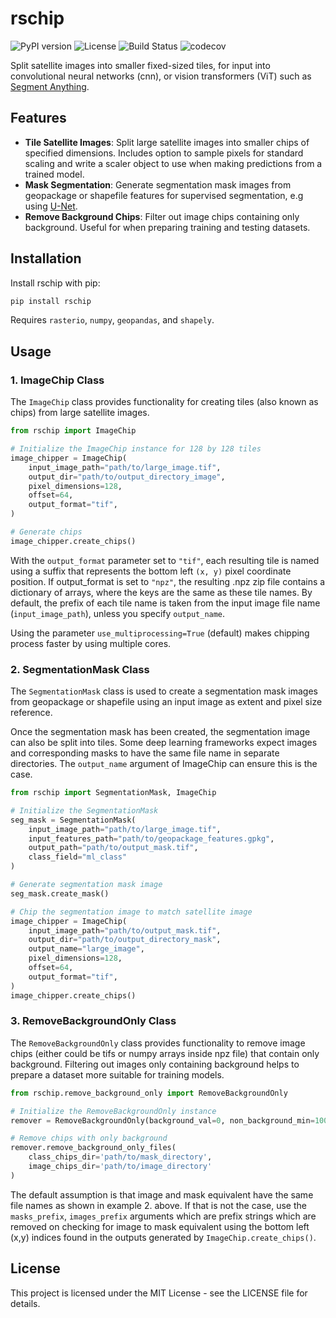 # rschip
![PyPI version](https://img.shields.io/pypi/v/rschip)
![License](https://img.shields.io/github/license/tomwilsonsco/rs-chip)
![Build Status](https://img.shields.io/github/actions/workflow/status/tomwilsonsco/rs-chip/main.yml?branch=main)
![codecov](https://codecov.io/github/tomwilsonsco/rs-chip/branch/main/graph/badge.svg?token=W27NY55T4B)

Split satellite images into smaller fixed-sized tiles, for input into convolutional neural networks (cnn), or vision 
transformers (ViT) such as [Segment Anything](https://arxiv.org/abs/2304.02643).

## Features

- **Tile Satellite Images**: Split large satellite images into smaller chips of specified dimensions. Includes option to 
  sample pixels for standard scaling and write a scaler object to use when making predictions from a trained model.
- **Mask Segmentation**: Generate segmentation mask images from geopackage or shapefile features for supervised 
  segmentation, e.g using [U-Net](https://arxiv.org/abs/1505.04597).
- **Remove Background Chips**: Filter out image chips containing only background. Useful for when preparing training 
  and testing datasets.

## Installation

Install rschip with pip:

```bash
pip install rschip
```

Requires `rasterio`, `numpy`, `geopandas`, and `shapely`.

## Usage

### 1. ImageChip Class
The `ImageChip` class provides functionality for creating tiles (also known as chips) from large satellite images.

```python
from rschip import ImageChip

# Initialize the ImageChip instance for 128 by 128 tiles
image_chipper = ImageChip(
    input_image_path="path/to/large_image.tif",
    output_dir="path/to/output_directory_image",
    pixel_dimensions=128,
    offset=64,
    output_format="tif",
)

# Generate chips
image_chipper.create_chips()
```
With the `output_format` parameter set to `"tif"`, each resulting tile is named using a suffix that represents the bottom left `(x, y)`
pixel coordinate position. If output_format is set to `"npz"`, the resulting .npz zip file contains a dictionary of arrays, 
where the keys are the same as these tile names. By default, the prefix of each tile name is taken from the input image file name 
(`input_image_path`), unless you specify `output_name`.

Using the parameter `use_multiprocessing=True` (default) makes chipping process faster by using multiple cores. 

### 2. SegmentationMask Class
The `SegmentationMask` class is used to create a segmentation mask images from geopackage or shapefile using an input image as extent and pixel size reference.

Once the segmentation mask has been created, the segmentation image can also be split into tiles. Some deep learning 
frameworks expect images and corresponding masks to have the same file name in separate directories. The `output_name` 
argument of ImageChip can ensure this is the case.

```python
from rschip import SegmentationMask, ImageChip

# Initialize the SegmentationMask
seg_mask = SegmentationMask(
    input_image_path="path/to/large_image.tif",
    input_features_path="path/to/geopackage_features.gpkg",
    output_path="path/to/output_mask.tif",
    class_field="ml_class"
)

# Generate segmentation mask image
seg_mask.create_mask()

# Chip the segmentation image to match satellite image
image_chipper = ImageChip(
    input_image_path="path/to/output_mask.tif",
    output_dir="path/to/output_directory_mask",
    output_name="large_image",
    pixel_dimensions=128,
    offset=64,
    output_format="tif",
)
image_chipper.create_chips()
```

### 3. RemoveBackgroundOnly Class
The `RemoveBackgroundOnly` class provides functionality to remove image chips (either could be tifs or numpy arrays inside npz file) that contain only background. Filtering out images only containing background helps to prepare a dataset more suitable for training models.
 
```python
from rschip.remove_background_only import RemoveBackgroundOnly

# Initialize the RemoveBackgroundOnly instance
remover = RemoveBackgroundOnly(background_val=0, non_background_min=100)

# Remove chips with only background
remover.remove_background_only_files(
    class_chips_dir='path/to/mask_directory',
    image_chips_dir='path/to/image_directory'
)
```
The default assumption is that image and mask equivalent have the same file names as shown in example 2. above. If that is
not the case, use the `masks_prefix`, `images_prefix` arguments which are prefix strings which are removed on checking for
image to mask equivalent using the bottom left (x,y) indices found in the outputs generated by `ImageChip.create_chips()`.

## License
This project is licensed under the MIT License - see the LICENSE file for details.
